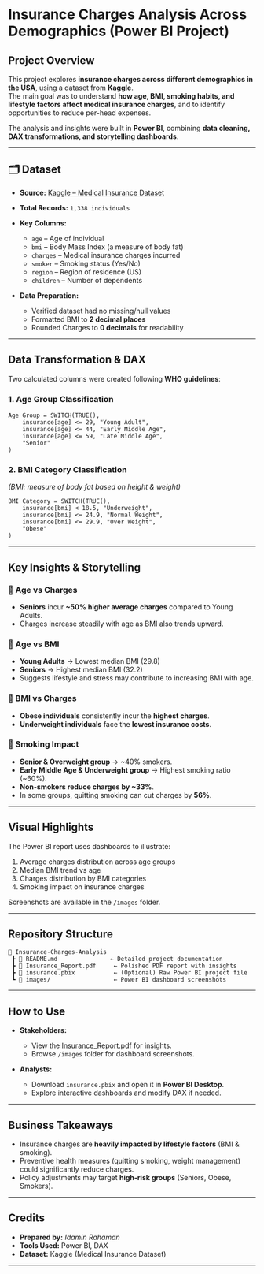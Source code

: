 #  Insurance Charges Analysis Across Demographics (Power BI Project)

##  Project Overview
This project explores **insurance charges across different demographics in the USA**, using a dataset from **Kaggle**.  
The main goal was to understand **how age, BMI, smoking habits, and lifestyle factors affect medical insurance charges**, and to identify opportunities to reduce per-head expenses.

The analysis and insights were built in **Power BI**, combining **data cleaning, DAX transformations, and storytelling dashboards**.

---

## 🗂 Dataset
- **Source:** [Kaggle – Medical Insurance Dataset](https://www.kaggle.com/datasets/mirichoi0218/insurance)  
- **Total Records:** `1,338 individuals`  
- **Key Columns:**  
  - `age` – Age of individual  
  - `bmi` – Body Mass Index (a measure of body fat)  
  - `charges` – Medical insurance charges incurred  
  - `smoker` – Smoking status (Yes/No)  
  - `region` – Region of residence (US)  
  - `children` – Number of dependents  

- **Data Preparation:**  
  - Verified dataset had no missing/null values  
  - Formatted BMI to **2 decimal places**  
  - Rounded Charges to **0 decimals** for readability  

---

##  Data Transformation & DAX
Two calculated columns were created following **WHO guidelines**:

### 1. Age Group Classification
```DAX
Age Group = SWITCH(TRUE(),
    insurance[age] <= 29, "Young Adult",
    insurance[age] <= 44, "Early Middle Age",
    insurance[age] <= 59, "Late Middle Age",
    "Senior"
)
```

### 2. BMI Category Classification
*(BMI: measure of body fat based on height & weight)*  
```DAX
BMI Category = SWITCH(TRUE(),
    insurance[bmi] < 18.5, "Underweight",
    insurance[bmi] <= 24.9, "Normal Weight",
    insurance[bmi] <= 29.9, "Over Weight",
    "Obese"
)
```

---

##  Key Insights & Storytelling
### 🔹 Age vs Charges
- **Seniors** incur **~50% higher average charges** compared to Young Adults.  
- Charges increase steadily with age as BMI also trends upward.

### 🔹 Age vs BMI
- **Young Adults** → Lowest median BMI (29.8)  
- **Seniors** → Highest median BMI (32.2)  
- Suggests lifestyle and stress may contribute to increasing BMI with age.

### 🔹 BMI vs Charges
- **Obese individuals** consistently incur the **highest charges**.  
- **Underweight individuals** face the **lowest insurance costs**.  

### 🔹 Smoking Impact
- **Senior & Overweight group** → ~40% smokers.  
- **Early Middle Age & Underweight group** → Highest smoking ratio (~60%).  
- **Non-smokers reduce charges by ~33%**.  
- In some groups, quitting smoking can cut charges by **56%**.  

---

##  Visual Highlights
The Power BI report uses dashboards to illustrate:  
1. Average charges distribution across age groups  
2. Median BMI trend vs age  
3. Charges distribution by BMI categories  
4. Smoking impact on insurance charges  

 Screenshots are available in the `/images` folder.

---

##  Repository Structure
```
📁 Insurance-Charges-Analysis
 ┣ 📄 README.md               ← Detailed project documentation
 ┣ 📄 Insurance_Report.pdf     ← Polished PDF report with insights
 ┣ 📄 insurance.pbix           ← (Optional) Raw Power BI project file
 ┗ 📁 images/                  ← Power BI dashboard screenshots
```

---

##  How to Use
- **Stakeholders:**  
  - View the [Insurance_Report.pdf](./Insurance_Report.pdf) for insights.  
  - Browse `/images` folder for dashboard screenshots.  

- **Analysts:**  
  - Download `insurance.pbix` and open it in **Power BI Desktop**.  
  - Explore interactive dashboards and modify DAX if needed.  

---

##  Business Takeaways
- Insurance charges are **heavily impacted by lifestyle factors** (BMI & smoking).  
- Preventive health measures (quitting smoking, weight management) could significantly reduce charges.  
- Policy adjustments may target **high-risk groups** (Seniors, Obese, Smokers).  

---

##  Credits
- **Prepared by:** *Idamin Rahaman*  
- **Tools Used:** Power BI, DAX  
- **Dataset:** Kaggle (Medical Insurance Dataset)  

---
